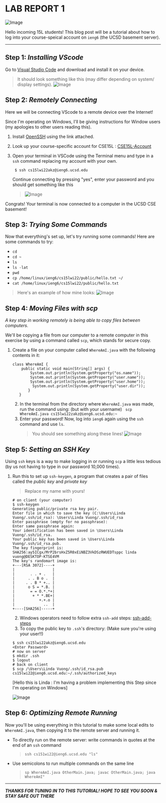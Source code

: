 # **LAB REPORT 1**

![Image](gears.jpg)

Hello incoming 15L students!
This blog post will be a tutorial about how to log into your course-speical account on `ieng6` (the UCSD basement server). 

---

## Step 1: *Installing VScode*
Go to [Visual Studio Code](https://code.visualstudio.com/) and download and install it on your device.

> It should look something like this (may differ depending on system/ display settings).
![Image](vscode.jpg)



## Step 2: *Remotely Connecting*
Here we will be connecting VScode to a remote device over the Internet!

Since I'm operating on Windows, I'll be giving instructions for Window users (my apologies to other users reading this). 

1. Install [OpenSSH](https://docs.microsoft.com/en-us/windows-server/administration/openssh/openssh_install_firstuse) using the link attached.
2. Look up your course-specific account for CSE15L : [CSE15L-Account](https://sdacs.ucsd.edu/~icc/index.php)
3. Open your terminal in VSCode using the Terminal menu and type in a `ssh` command replacing my account with your own.

    ``` $ ssh cs15lwi22akz@ieng6.ucsd.edu```

    Continue connecting by pressing "yes", enter your password and you should get something like this
    > ![Image](terminal.jpg)

Congrats! Your terminal is now connected to a computer in the UCSD CSE basement! 



## Step 3: *Trying Some Commands*
Now that everything's set up, let's try running some commands!
Here are some commands to try:
- `cd`
- `cd ~`
- `ls` 
- `ls -lat`
- `pwd`
- `cp /home/linux/ieng6/cs15lwi22/public/hello.txt ~/`
- `cat /home/linux/ieng6/cs15lwi22/public/hello.txt`

> Here's an example of how mine looks:
![Image](commands.jpg)



## Step 4: *Moving Files with scp*
 *A key step in working remotely is being able to copy files between computers.*

 We'll be copying a file from our computer to a remote computer in this exercise by using a command called `scp`, which stands for secure copy.

 1. Create a file on your computer called `WhereAmI.java` with the following contents in it:
     ```
     class WhereAmI { 
         public static void main(String[] args) {
             System.out.println(System.getProperty("os.name"));
             System.out.println(System.getProperty("user.name"));
             System.out.println(System.getProperty("user.home"));
              System.out.println(System.getProperty("user.dir"));
            }
        }
    ```
    2. In the terminal from the directory where `WhereAmI.java` was made, run the command using: (but with your username)
    ``` scp WhereAmI.java cs15lwi22zakz@ieng6.ucsd.edu:~```
    3. Enter your password!
    Now, log into `ieng6` again using the `ssh` command and use `ls`.
        > You should see something along these lines!
        ![Image](scp.jpg)



## Step 5: *Setting an SSH Key*
Using `ssh` keys is a way to make logging in or running `scp` a little less tedious (by us not having to type in our password 10,000 times). 

1. Run this to set up `ssh-keygen`, a program that creates a pair of files called the *public key* and *private key*
    > Replace my name with yours!
    ```
    # on client (your computer)
    $ ssh-keygen
    Generating public/private rsa key pair.
    Enter file in which to save the key (C:\Users\Linda Vuong/.ssh/id_rsa): \Users\Linda Vuong/.ssh/id_rsa
    Enter passphrase (empty for no passphrase): 
    Enter same passphrase again: 
    Your identification has been saved in \Users\Linda Vuong/.ssh/id_rsa.
    Your public key has been saved in \Users\Linda Vuong/.ssh/id_rsa.pub.
    The key fingerprint is:
    SHA256:ay5ICgx/MrP2brsHxZ5R0xEiNBZ3VkDSzRWUEDTsppc linda vuong@DESKTOP-KTSE4VM
    The key's randomart image is:
    +---[RSA 3072]----+
    |                 |
    |       . . + .   |
    |      . . B o .  |
    |     . . B * +.. |
    |      o S = *.B. |
    |       = = O.*.*+|
    |        + * *.BE+|
    |           +.+.o |
    |             ..  |
    +----[SHA256]-----+
    ```
    2. Windows operators need to follow extra `ssh-add` steps: [ssh-add-steps](https://docs.microsoft.com/en-us/windows-server/administration/openssh/openssh_keymanagement#user-key-generation)
    3. To copy the public key to `.ssh`'s directory: (Make sure you're using your user!!)
    ```
    $ ssh cs15lwi22akz@ieng6.ucsd.edu
    <Enter Password>
    # now on server
    $ mkdir .ssh
    $ logout
    # back on client
    $ scp /\Users\Linda Vuong/.ssh/id_rsa.pub cs15lwi22@ieng6.ucsd.edu:~/.ssh/authorized_keys 
    ```
    [Hello this is Linda : I'm having a problem implementing this Step since I'm operating on Windows]

    ![Image](problem.jpg)

## Step 6: *Optimizing Remote Running*
Now you'll be using everything in this tutorial to make some local edits to `WhereAmI.java`, then copying it to the remote server and running it.

- To directly run on the remote server: write commands in quotes at the end of an `ssh` command
    > `ssh cs151wi22@ieng6.ucsd.edu "ls" `

- Use semicolons to run multiple commands on the same line
    > `sp WhereAmI.java OtherMain.java; javac OtherMain.java; java WhereAmI" `

--- 


***THANKS FOR TUNING IN TO THIS TUTORIAL! HOPE TO SEE YOU SOON & STAY SAFE OUT THERE***


